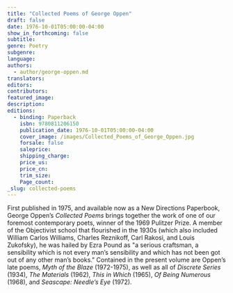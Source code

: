 ```yaml
---
title: "Collected Poems of George Oppen"
draft: false
date: 1976-10-01T05:00:00-04:00
show_in_forthcoming: false
subtitle:
genre: Poetry
subgenre:
language:
authors:
  - author/george-oppen.md
translators:
editors:
contributors:
featured_image:
description:
editions:
  - binding: Paperback
    isbn: 9780811206150
    publication_date: 1976-10-01T05:00:00-04:00
    cover_image: /images/Collected_Poems_of_George_Oppen.jpg
    forsale: false
    saleprice:
    shipping_charge:
    price_us:
    price_cn:
    trim_size:
    Page_count:
_slug: collected-poems
---
```


First published in 1975, and available now as a New Directions Paperbook, George Oppen’s _Collected Poems_ brings together the work of one of our foremost contemporary poets, winner of the 1969 Pulitzer Prize. A member of the Objectivist school that flourished in the 1930s (which also included William Carlos Williams, Charles Reznikoff, Carl Rakosi, and Louis Zukofsky), he was hailed by Ezra Pound as "a serious craftsman, a sensibility which is not every man’s sensibility and which has not been got out of any other man’s books." Contained in the present volume are Oppen’s late poems, _Myth of the Blaze_ (1972-1975), as well as all of _Discrete Series_ (1934), _The Materials_ (1962), _This in Which_ (1965), _Of Being Numerous_ (1968), and _Seascape: Needle’s Eye_ (1972).

